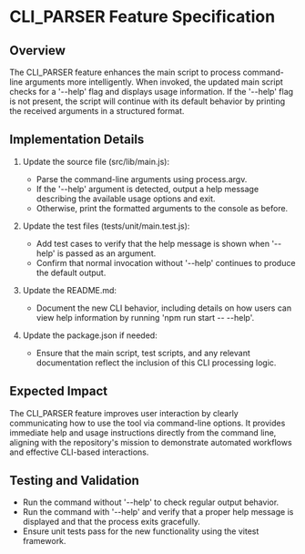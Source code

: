 # CLI_PARSER Feature Specification

## Overview
The CLI_PARSER feature enhances the main script to process command-line arguments more intelligently. When invoked, the updated main script checks for a '--help' flag and displays usage information. If the '--help' flag is not present, the script will continue with its default behavior by printing the received arguments in a structured format.

## Implementation Details
1. Update the source file (src/lib/main.js):
   - Parse the command-line arguments using process.argv.
   - If the '--help' argument is detected, output a help message describing the available usage options and exit.
   - Otherwise, print the formatted arguments to the console as before.

2. Update the test files (tests/unit/main.test.js):
   - Add test cases to verify that the help message is shown when '--help' is passed as an argument.
   - Confirm that normal invocation without '--help' continues to produce the default output.

3. Update the README.md:
   - Document the new CLI behavior, including details on how users can view help information by running 'npm run start -- --help'.

4. Update the package.json if needed:
   - Ensure that the main script, test scripts, and any relevant documentation reflect the inclusion of this CLI processing logic.

## Expected Impact
The CLI_PARSER feature improves user interaction by clearly communicating how to use the tool via command-line options. It provides immediate help and usage instructions directly from the command line, aligning with the repository's mission to demonstrate automated workflows and effective CLI-based interactions.

## Testing and Validation
- Run the command without '--help' to check regular output behavior.
- Run the command with '--help' and verify that a proper help message is displayed and that the process exits gracefully.
- Ensure unit tests pass for the new functionality using the vitest framework.
